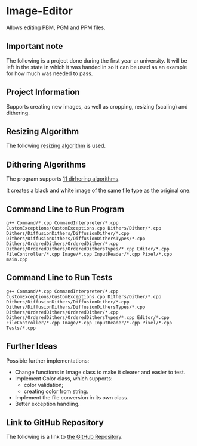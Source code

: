 # Image-Editor
Allows editing PBM, PGM and PPM files.

## Important note

The following is a project done during the first year ar university. It will be left in the state in which it was handed in so it can be used as an example for how much was needed to pass.

## Project Information

Supports creating new images, as well as cropping, resizing (scaling) and dithering.

## Resizing Algorithm
The following [resizing algorithm](https://courses.cs.vt.edu/~masc1044/L17-Rotation/ScalingNN.html) is used.

## Dithering Algorithms
The program supports [11 dirhering algorithms](https://tannerhelland.com/2012/12/28/dithering-eleven-algorithms-source-code.html).

It creates a black and white image of the same file type as the original one.

## Command Line to Run Program
```
g++ Command/*.cpp CommandInterpreter/*.cpp CustomExceptions/CustomExceptions.cpp Dithers/Dither/*.cpp Dithers/DiffusionDithers/DiffusionDither/*.cpp Dithers/DiffusionDithers/DiffusionDithersTypes/*.cpp Dithers/OrderedDithers/OrderedDither/*.cpp Dithers/OrderedDithers/OrderedDithersTypes/*.cpp Editor/*.cpp FileController/*.cpp Image/*.cpp InputReader/*.cpp Pixel/*.cpp main.cpp
```

## Command Line to Run Tests
```
g++ Command/*.cpp CommandInterpreter/*.cpp CustomExceptions/CustomExceptions.cpp Dithers/Dither/*.cpp  Dithers/DiffusionDithers/DiffusionDither/*.cpp Dithers/DiffusionDithers/DiffusionDithersTypes/*.cpp Dithers/OrderedDithers/OrderedDither/*.cpp Dithers/OrderedDithers/OrderedDithersTypes/*.cpp Editor/*.cpp FileController/*.cpp Image/*.cpp InputReader/*.cpp Pixel/*.cpp Tests/*.cpp
```

## Further Ideas
Possible further implementations:
- Change functions in Image class to make it clearer and easier to test.
- Implement Color class, which supports:
  - color validation;
  - creating color from string.
- Implement the file conversion in its own class.
- Better exception handling.


## Link to GitHub Repository
The following is a link to [the GitHub Repository](https://github.com/ivtivan/Image-Editor).
